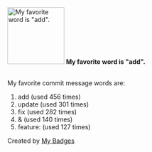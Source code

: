 <img src="https://my-badges.github.io/my-badges/favorite-word.png" alt="My favorite word is &quot;add&quot;." title="My favorite word is &quot;add&quot;." width="128">
<strong>My favorite word is &quot;add&quot;.</strong>
<br><br>

My favorite commit message words are:

1. add (used 456 times)
2. update (used 301 times)
3. fix (used 282 times)
4. & (used 140 times)
5. feature: (used 127 times)


Created by <a href="https://github.com/my-badges/my-badges">My Badges</a>